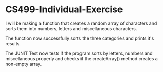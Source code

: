 # CS499-Individual-Exercise
I will be making a function that creates a random array of characters and sorts them into numbers, letters and miscellaneous characters.

The function now successfully sorts the three categories and prints it's results.

The JUNIT Test now tests if the program sorts by letters, numbers and miscellaneous properly and checks if the createArray() method creates a non-empty array.